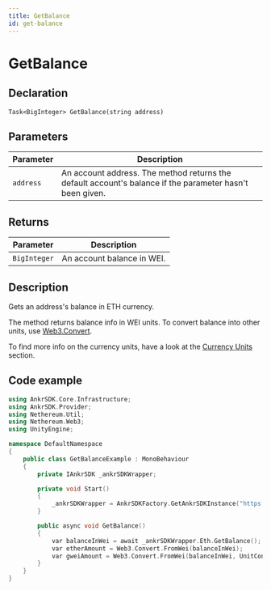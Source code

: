 ```yaml
---
title: GetBalance
id: get-balance
---
```


# GetBalance

## Declaration

`Task<BigInteger> GetBalance(string address)`

## Parameters

| Parameter   | Description                                                                                              |
|-------------|----------------------------------------------------------------------------------------------------------|
| `address`   | An account address. The method returns the default account's balance if the parameter hasn't been given. |

## Returns

| Parameter    | Description                |
|--------------|----------------------------|
| `BigInteger` | An account balance in WEI. |

## Description

Gets an address's balance in ETH currency.

The method returns balance info in WEI units. To convert balance into other units, use [Web3.Convert](https://github.com/Nethereum/Nethereum/blob/master/src/Nethereum.Util/UnitConversion.cs).

To find more info on the currency units, have a look at the [Currency Units](/game/extra/currency-units) section.

## Code example

```C++
using AnkrSDK.Core.Infrastructure;
using AnkrSDK.Provider;
using Nethereum.Util;
using Nethereum.Web3;
using UnityEngine;

namespace DefaultNamespace
{
    public class GetBalanceExample : MonoBehaviour
    {
        private IAnkrSDK _ankrSDKWrapper;

        private void Start()
        {
            _ankrSDKWrapper = AnkrSDKFactory.GetAnkrSDKInstance("https://...");
        }

        public async void GetBalance()
        {
            var balanceInWei = await _ankrSDKWrapper.Eth.GetBalance();
            var etherAmount = Web3.Convert.FromWei(balanceInWei);
            var gweiAmount = Web3.Convert.FromWei(balanceInWei, UnitConversion.EthUnit.Gwei);
        }
    }
}
```
